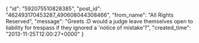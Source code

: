  {
   "id": "592075510828385",
   "post_id": "462493170453287_490608044308466",
   "from_name": "All Rights Reserved",
   "message": "Greets :D would a judge leave themselves open to liability for trespass if they ignored a 'notice of mistake'?",
   "created_time": "2013-11-25T12:00:27+0000"
 }
